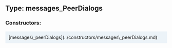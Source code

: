 ## Type: messages\_PeerDialogs  

### Constructors:

<style>
.container {
    width: auto;
    overflow-x: auto;
    white-space: nowrap;
    background: #ecf3f8;
    padding: 10px;
}
</style>
<div class="container">
[messages\_peerDialogs](../constructors/messages\_peerDialogs.md)  

</div>